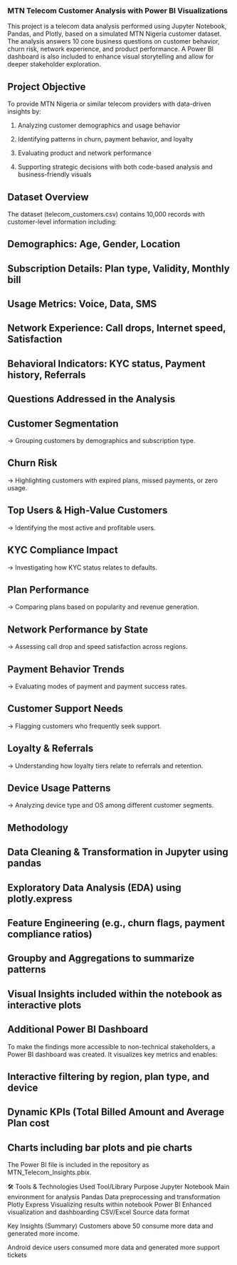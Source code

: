 ### MTN Telecom Customer Analysis with Power BI Visualizations
This project is a telecom data analysis performed using Jupyter Notebook, Pandas, and Plotly, based on a simulated MTN Nigeria customer dataset. The analysis answers 10 core business questions on customer behavior, churn risk, network experience, and product performance. A Power BI dashboard is also included to enhance visual storytelling and allow for deeper stakeholder exploration.

## Project Objective
To provide MTN Nigeria or similar telecom providers with data-driven insights by:

1. Analyzing customer demographics and usage behavior

2. Identifying patterns in churn, payment behavior, and loyalty

3. Evaluating product and network performance

4. Supporting strategic decisions with both code-based analysis and business-friendly visuals

## Dataset Overview
The dataset (telecom_customers.csv) contains 10,000 records with customer-level information including:

## Demographics: Age, Gender, Location

## Subscription Details: Plan type, Validity, Monthly bill

## Usage Metrics: Voice, Data, SMS

## Network Experience: Call drops, Internet speed, Satisfaction

## Behavioral Indicators: KYC status, Payment history, Referrals

## Questions Addressed in the Analysis
## Customer Segmentation
→ Grouping customers by demographics and subscription type.

## Churn Risk
→ Highlighting customers with expired plans, missed payments, or zero usage.

## Top Users & High-Value Customers
→ Identifying the most active and profitable users.

## KYC Compliance Impact
→ Investigating how KYC status relates to defaults.

## Plan Performance
→ Comparing plans based on popularity and revenue generation.

## Network Performance by State
→ Assessing call drop and speed satisfaction across regions.

## Payment Behavior Trends
→ Evaluating modes of payment and payment success rates.

## Customer Support Needs
→ Flagging customers who frequently seek support.

## Loyalty & Referrals
→ Understanding how loyalty tiers relate to referrals and retention.

## Device Usage Patterns
→ Analyzing device type and OS among different customer segments.

## Methodology
## Data Cleaning & Transformation in Jupyter using pandas

## Exploratory Data Analysis (EDA) using plotly.express

## Feature Engineering (e.g., churn flags, payment compliance ratios)

## Groupby and Aggregations to summarize patterns

## Visual Insights included within the notebook as interactive plots

## Additional Power BI Dashboard
To make the findings more accessible to non-technical stakeholders, a Power BI dashboard was created. It visualizes key metrics and enables:

## Interactive filtering by region, plan type, and device

## Dynamic KPIs (Total Billed Amount and Average Plan cost

## Charts including bar plots and pie charts


The Power BI file is included in the repository as MTN_Telecom_Insights.pbix.

🛠 Tools & Technologies Used
Tool/Library	Purpose
Jupyter Notebook	Main environment for analysis
Pandas	Data preprocessing and transformation
Plotly Express	Visualizing results within notebook
Power BI	Enhanced visualization and dashboarding
CSV/Excel	Source data format

Key Insights (Summary)
Customers above 50 consume more data and generated more income.

Android device users consumed more data and generated more support tickets
